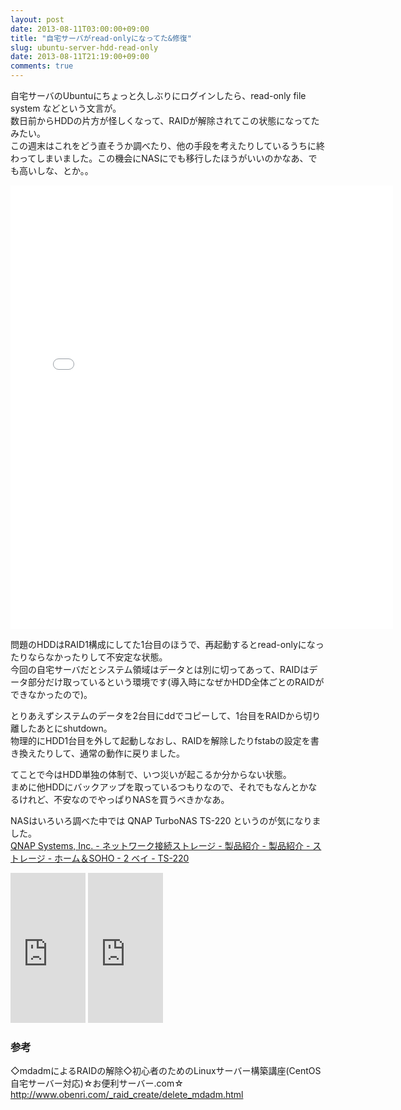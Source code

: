```yaml
---
layout: post
date: 2013-08-11T03:00:00+09:00
title: "自宅サーバがread-onlyになってた&修復"
slug: ubuntu-server-hdd-read-only
date: 2013-08-11T21:19:00+09:00
comments: true
---
```

自宅サーバのUbuntuにちょっと久しぶりにログインしたら、read-only file system などという文言が。  
数日前からHDDの片方が怪しくなって、RAIDが解除されてこの状態になってたみたい。  
この週末はこれをどう直そうか調べたり、他の手段を考えたりしているうちに終わってしまいました。この機会にNASにでも移行したほうがいいのかなあ、でも高いしな、とか。。
<!-- more -->

<iframe src="//instagram.com/p/c3tQByCSun/embed/" width="612" height="710" frameborder="0" scrolling="no" allowtransparency="true"></iframe>

問題のHDDはRAID1構成にしてた1台目のほうで、再起動するとread-onlyになったりならなかったりして不安定な状態。  
今回の自宅サーバだとシステム領域はデータとは別に切ってあって、RAIDはデータ部分だけ取っているという環境です(導入時になぜかHDD全体ごとのRAIDができなかったので)。  

とりあえずシステムのデータを2台目にddでコピーして、1台目をRAIDから切り離したあとにshutdown。  
物理的にHDD1台目を外して起動しなおし、RAIDを解除したりfstabの設定を書き換えたりして、通常の動作に戻りました。

てことで今はHDD単独の体制で、いつ災いが起こるか分からない状態。  
まめに他HDDにバックアップを取っているつもりなので、それでもなんとかなるけれど、不安なのでやっぱりNASを買うべきかなあ。

NASはいろいろ調べた中では QNAP TurboNAS TS-220 というのが気になりました。  
[QNAP Systems, Inc. - ネットワーク接続ストレージ - 製品紹介 - 製品紹介 - ストレージ - ホーム＆SOHO - 2 ベイ - TS-220](http://www.qnap.com/jp/index.php?lang=jp&sn=699&c=328&sc=601&t=610&n=18427)

<iframe src="http://rcm-fe.amazon-adsystem.com/e/cm?lt1=_blank&bc1=000000&IS2=1&bg1=FFFFFF&fc1=000000&lc1=0000FF&t=masawo-22&o=9&p=8&l=as4&m=amazon&f=ifr&ref=ss_til&asins=B00CF9VFSU" style="width:120px;height:240px;" scrolling="no" marginwidth="0" marginheight="0" frameborder="0"></iframe>

<iframe src="http://rcm-fe.amazon-adsystem.com/e/cm?lt1=_blank&bc1=000000&IS2=1&bg1=FFFFFF&fc1=000000&lc1=0000FF&t=masawo-22&o=9&p=8&l=as4&m=amazon&f=ifr&ref=ss_til&asins=B008P56QTG" style="width:120px;height:240px;" scrolling="no" marginwidth="0" marginheight="0" frameborder="0"></iframe>



### 参考
◇mdadmによるRAIDの解除◇初心者のためのLinuxサーバー構築講座(CentOS 自宅サーバー対応)☆お便利サーバー.com☆ http://www.obenri.com/_raid_create/delete_mdadm.html
